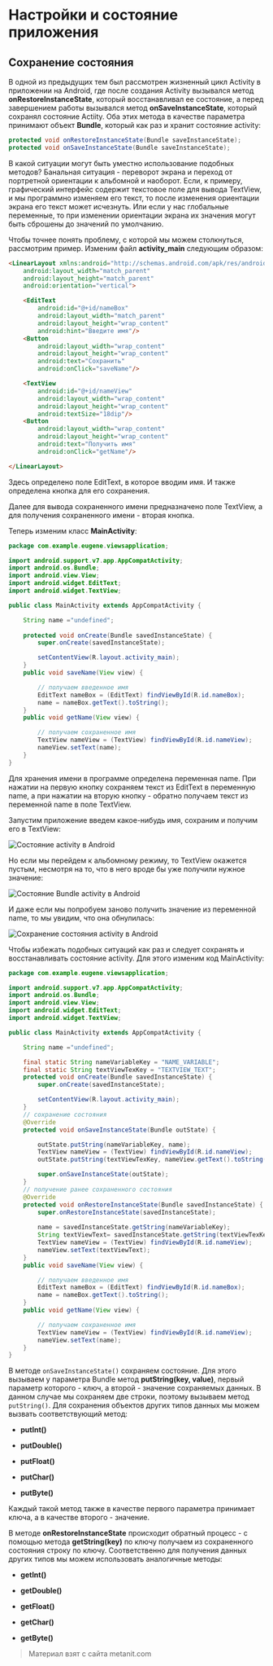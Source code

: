 # Настройки и состояние приложения

## Сохранение состояния

В одной из предыдущих тем был рассмотрен жизненный цикл Activity в приложении на Android, где после создания Activity вызывался метод **onRestoreInstanceState**, который восстанавливал ее состояние, а перед завершением работы вызывался метод **onSaveInstanceState**, который сохранял состояние Actiity. Оба этих метода в качестве параметра принимают объект **Bundle**, который как раз и хранит состояние activity:

```java
protected void onRestoreInstanceState(Bundle saveInstanceState);
protected void onSaveInstanceState(Bundle saveInstanceState);
```

В какой ситуации могут быть уместно использование подобных методов? Банальная ситуация - переворот экрана и переход от портретной ориентации к альбомной и наоборот. Если, к примеру, графический интерфейс содержит текстовое поле для вывода TextView, и мы программно изменяем его текст, то после изменения ориентации экрана его текст может исчезнуть. Или если у нас глобальные переменные, то при изменении ориентации экрана их значения могут быть сброшены до значений по умолчанию.

Чтобы точнее понять проблему, с которой мы можем столкнуться, рассмотрим пример. Изменим файл **activity_main** следующим образом:

```html
<LinearLayout xmlns:android="http://schemas.android.com/apk/res/android"
    android:layout_width="match_parent"
    android:layout_height="match_parent"
    android:orientation="vertical">

    <EditText
        android:id="@+id/nameBox"
        android:layout_width="match_parent"
        android:layout_height="wrap_content"
        android:hint="Введите имя"/>
    <Button
        android:layout_width="wrap_content"
        android:layout_height="wrap_content"
        android:text="Сохранить"
        android:onClick="saveName"/>

    <TextView
        android:id="@+id/nameView"
        android:layout_width="wrap_content"
        android:layout_height="wrap_content"
        android:textSize="18dip"/>
    <Button
        android:layout_width="wrap_content"
        android:layout_height="wrap_content"
        android:text="Получить имя"
        android:onClick="getName"/>

</LinearLayout>
```

Здесь определено поле EditText, в которое вводим имя. И также определена кнопка для его сохранения.

Далее для вывода сохраненного имени предназначено поле TextView, а для получения сохраненного имени - вторая кнопка.

Теперь изменим класс **MainActivity**:

```java
package com.example.eugene.viewsapplication;

import android.support.v7.app.AppCompatActivity;
import android.os.Bundle;
import android.view.View;
import android.widget.EditText;
import android.widget.TextView;

public class MainActivity extends AppCompatActivity {

    String name ="undefined";
    
    protected void onCreate(Bundle savedInstanceState) {
        super.onCreate(savedInstanceState);

        setContentView(R.layout.activity_main);
    }
    public void saveName(View view) {

        // получаем введенное имя
        EditText nameBox = (EditText) findViewById(R.id.nameBox);
        name = nameBox.getText().toString();
    }
    public void getName(View view) {

        // получаем сохраненное имя
        TextView nameView = (TextView) findViewById(R.id.nameView);
        nameView.setText(name);
    }
}
```

Для хранения имени в программе определена переменная name. При нажатии на первую кнопку сохраняем текст из EditText в переменную name, а при нажатии на вторую кнопку - обратно получаем текст из переменной name в поле TextView.

Запустим приложение введем какое-нибудь имя, сохраним и получим его в TextView:

![Состояние activity в Android](https://metanit.com/java/android/pics/state1.png)

Но если мы перейдем к альбомному режиму, то TextView окажется пустым, несмотря на то, что в него вроде бы уже получили нужное значение:

![Состояние Bundle activity в Android](https://metanit.com/java/android/pics/state2.png)

И даже если мы попробуем заново получить значение из переменной name, то мы увидим, что она обнулилась:

![Сохранение состояния activity в Android](https://metanit.com/java/android/pics/state3.png)

Чтобы избежать подобных ситуаций как раз и следует сохранять и восстанавливать состояние activity. Для этого изменим код MainActivity:

```java
package com.example.eugene.viewsapplication;

import android.support.v7.app.AppCompatActivity;
import android.os.Bundle;
import android.view.View;
import android.widget.EditText;
import android.widget.TextView;

public class MainActivity extends AppCompatActivity {

    String name ="undefined";

    final static String nameVariableKey = "NAME_VARIABLE";
    final static String textViewTexKey = "TEXTVIEW_TEXT";
    protected void onCreate(Bundle savedInstanceState) {
        super.onCreate(savedInstanceState);

        setContentView(R.layout.activity_main);
    }
    // сохранение состояния
    @Override
    protected void onSaveInstanceState(Bundle outState) {

        outState.putString(nameVariableKey, name);
        TextView nameView = (TextView) findViewById(R.id.nameView);
        outState.putString(textViewTexKey, nameView.getText().toString());

        super.onSaveInstanceState(outState);
    }
    // получение ранее сохраненного состояния
    @Override
    protected void onRestoreInstanceState(Bundle savedInstanceState) {
        super.onRestoreInstanceState(savedInstanceState);
        
        name = savedInstanceState.getString(nameVariableKey);
        String textViewText= savedInstanceState.getString(textViewTexKey);
        TextView nameView = (TextView) findViewById(R.id.nameView);
        nameView.setText(textViewText);
    }
    public void saveName(View view) {

        // получаем введенное имя
        EditText nameBox = (EditText) findViewById(R.id.nameBox);
        name = nameBox.getText().toString();
    }
    public void getName(View view) {

        // получаем сохраненное имя
        TextView nameView = (TextView) findViewById(R.id.nameView);
        nameView.setText(name);
    }
}
```

В методе `onSaveInstanceState()` сохраняем состояние. Для этого вызываем у параметра Bundle метод **putString(key, value)**, первый параметр которого - ключ, а второй - значение сохраняемых данных. В данном случае мы сохраняем две строки, поэтому вызываем метод `putString()`. Для сохранения объектов других типов данных мы можем вызвать соответствующий метод:

- **putInt()**

- **putDouble()**

- **putFloat()**

- **putChar()**

- **putByte()**

Каждый такой метод также в качестве первого параметра принимает ключа, а в качестве второго - значение.

В методе **onRestoreInstanceState** происходит обратный процесс - с помощью метода **getString(key)** по ключу получаем из сохраненного состояния строку по ключу. Соответственно для получения данных других типов мы можем использовать аналогичные методы:

- **getInt()**

- **getDouble()**

- **getFloat()**

- **getChar()**

- **getByte()**


> Материал взят с сайта metanit.com